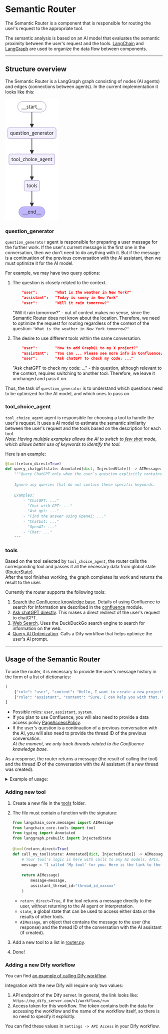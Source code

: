 # Semantic Router

The Semantic Router is a component that is responsible for routing the user's request to the appropriate tool.

The semantic analysis is based on an AI model that evaluates the semantic proximity between the user's request and the tools.
[LangChain](https://python.langchain.com/docs/introduction/) and [LangGraph](https://langchain-ai.github.io/langgraph/) are used to organize the data flow between components.
___

## Structure overview

The Semantic Router is a LangGraph graph consisting of nodes (AI agents) and edges (connections between agents).
In the current implementation it looks like this:

![main graph](graph.png)

### question_generator
`question_generator` agent is responsible for preparing a user message for the further work.
If the user's current message is the first one in the conversation, then we don't need to do anything with it.
But if the message is a continuation of the previous conversation with the AI assistant, then we must optimize it for the AI model.

For example, we may have two query options:
1) The question is closely related to the context. 
    ```json
        "user":        "What is the weather in New York?"
        "assistant":   "Today is sunny in New York"
        "user":        "Will it rain tomorrow?"
    ```
    "Will it rain tomorrow?" - out of context makes no sense, since the Semantic Router does not know about the location.
    Therefore, we need to optimize the request for routing regardless of the context of the question:
    ```"What is the weather in New York tomorrow?"```

2) The desire to use different tools within the same conversation.
    ```json
        "user":        "How to add GraphQL to my X project?"
        "assistant":   "You can ... Please see more info in Confluence: ..."
        "user":        "Ask chatGPT to check my code: ..."
    ```
    "Ask chatGPT to check my code: ..." - this question, although relevant to the context, requires switching to another tool.
    Therefore, we leave it unchanged and pass it on.
    
Thus, the task of `question_generator` is to understand which questions need to be optimized for the AI model, and which ones to pass on.

### tool_choice_agent
`tool_choice_agent` agent is responsible for choosing a tool to handle the user's request.
It uses a AI model to estimate the semantic similarity between the user's request and the tools based on the description for each tool.  
_Note: Having multiple examples allows the AI to switch to [few shot](https://www.promptingguide.ai/techniques/fewshot) mode, which allows better use of keywords to identify the tool._

Here is an example:
```python
@tool(return_direct=True)
def query_chatgpt(state: Annotated[dict, InjectedState]) -> AIMessage:
    """Query ChatGPT only when the user`s question explicitly contains one or more of the following keywords: "ChatGPT", "chat", "gpt", "openai".

    Ignore any queries that do not contain these specific keywords.

    Examples:
        - "ChatGPT: ..."
        - "Chat with GPT: ..."
        - "Ask gpt: ..."
        - "Find the answer using OpenAI: ..."
        - "Chatbot: ..."
        - "OpenAI: ..."
        - "Chat: ..."
    """
```

### tools
Based on the tool selected by `tool_choice_agent`, the router calls the corresponding tool and passes it all the necessary data from global state ([RouterState](../semantic_router/types.py)).  
After the tool finishes working, the graph completes its work and returns the result to the user.

Currently the router supports the following tools:
1) [Search the Confluence knowledge base](../semantic_router/tools/query_knowledge_base.py). 
   Details of using Confluence to search for information are described in the [confluence](../confluence/README.md) module.
2) [Ask chatGPT directly](../semantic_router/tools/query_chatgpt.py).
   This makes a direct redirect of the user's request to chatGPT.
3) [Web Search](../semantic_router/tools/web_search.py).
   Uses the DuckDuckGo search engine to search for information on the web.
4) [Query AI Optimization](../semantic_router/tools/prompt_optimizer.py).
   Calls a Dify workflow that helps optimize the user's AI prompt.
___

## Usage of the Semantic Router

To use the router, it is necessary to provide the user's message history in the form of a list of dictionaries:
```python
[
    {"role": "user", "content": "Hello, I want to create a new project"},
    {"role": "assistant", "content": "Sure, I can help you with that. What is the name of the project?"}
]
```
- Possible roles: `user`, `assistant`, `system`.
- If you plan to use Confluence, you will also need to provide a data access policy [PageAccessPolicy](../confluence/policy.py).
- If the user's question is a continuation of a previous conversation with the AI, you will also need to provide the thread ID of the previous conversation.  
_At the moment, we only track threads related to the Confluence knowledge base._

As a response, the router returns a message (the result of calling the tool) and the thread ID of the conversation with the AI assistant (if a new thread was created).

<details>
<summary>Example of usage:</summary>

```python
from top_assist.semantic_router.router import route
from top_assist.semantic_router.types import HistoryEntry
from top_assist.confluence.policy import PageAccessPolicy
from top_assist.semantic_router.types import SemanticRouterResponse

route(
    history=[
        HistoryEntry(role="user", content="Hello, I want to create a new project"),
        HistoryEntry(role="assistant", content="Sure, I can help you with that. What is the name of the project?")
        HistoryEntry(role="user", content="It is a project X"),
    ],
    policy=PageAccessPolicy(slack_user_id="QWERTY1", confluence_access_token="i-am-token"),
    assistant_thread_id="thread_id_xxxxxx",
)

# returns
SemanticRouterResponse(
    message="I called 'Project creation' tool for you. Here is the link to the result: https://some_link",
    assistant_thread_id="thread_id_xxxxxx"
)
```
</details>

### Adding new tool

1) Create a new file in the [tools](../semantic_router/tools) folder.
2) The file must contain a function with the signature:
    ```python
    from langchain_core.messages import AIMessage
    from langchain_core.tools import tool
    from typing import Annotated
    from langgraph.prebuilt import InjectedState
    
    @tool(return_direct=True)  
    def call_my_tool(state: Annotated[dict, InjectedState]) -> AIMessage:  # 
        # Your tool's logic is here with calls to any AI models, APIs, etc.
        message = "I called 'My tool' for you. Here is the link to the result: https://some_link"
        
        return AIMessage(
            message=message,
            assistant_thread_id="thread_id_xxxxxx"
        )
    ```
   - `return_direct=True`, if the tool returns a message directly to the user, without returning to the AI agent or interpretation.  
   - `state`, a global state that can be used to access either data or the results of other tools.  
   - `AIMessage`, an object that contains the message to the user (the response) and the thread ID of the conversation with the AI assistant (if created).  

3) Add a new tool to a list in [router.py](../semantic_router/tools/__init__.py).
4) Done!

### Adding a new Dify workflow

You can find [an example of calling Dify workflow](../semantic_router/tools/prompt_optimizer.py).

Integration with the new Dify will require only two values:
1) API endpoint of the Dify server. In general, the link looks like: `https://my_dify_server.com/v1/workflows/run`
2) Access token for this workflow. The token contains both the data for accessing the workflow and the name of the workflow itself, so there is no need to specify it explicitly.

You can find these values in `Settings -> API Access` in your Dify workflow.
